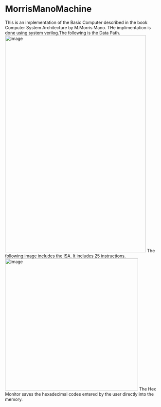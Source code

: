 # MorrisManoMachine

This is an implementation of the Basic Computer described in the book Computer System Architecture by M.Morris Mano. THe implimentation is done using system verilog.The following is the Data Path.
<img width="463" height="714" alt="image" src="https://github.com/user-attachments/assets/6db51c2f-1fb4-43b0-b3ce-50b4efd6a781" />
The following image includes the ISA. It includes 25 instructions.
<img width="437" height="435" alt="image" src="https://github.com/user-attachments/assets/4124ace4-2be5-481f-97d7-b90a97e11530" />
The Hex Monitor saves the hexadecimal codes entered by the user directly into the memory.
